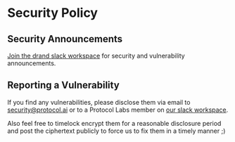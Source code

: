# Security Policy
## Security Announcements

[Join the drand slack workspace](https://join.slack.com/t/drandworkspace/shared_invite/zt-19u4rf6if-bf7lxIvF2zYn4~TrBwfkiA) for security and vulnerability announcements.

## Reporting a Vulnerability

If you find any vulnerabilities, please disclose them via email to security@protocol.ai or to a Protocol Labs member on [our slack workspace](https://join.slack.com/t/drandworkspace/shared_invite/zt-19u4rf6if-bf7lxIvF2zYn4~TrBwfkiA).

Also feel free to timelock encrypt them for a reasonable disclosure period and post the ciphertext publicly to force us to fix them in a timely manner ;)